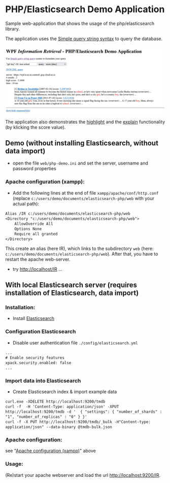 # PHP/Elasticsearch Demo Application

Sample web-application that shows the usage of the php/elasticsearch library. 

The application uses the [Simple query string syntax](https://www.elastic.co/guide/en/elasticsearch/reference/current/query-dsl-simple-query-string-query.html#simple-query-string-syntax) to query the database.

![](screenshot-search.JPG)

The application also demonstrates the [highlight](https://www.elastic.co/guide/en/elasticsearch/reference/current/highlighting.html) and the [explain](https://www.elastic.co/guide/en/elasticsearch/reference/current/search-explain.html) functionality (by klicking the score value).

## Demo (without installing Elasticsearch, without data import)

- open the file ````web/php-demo.ini```` and set the server, username and password properties

### <a name="apache_config">Apache configuration (xampp)</a>:

- Add the following lines at the end of file ````xampp/apache/conf/http.conf```` 
  (replace ````c:/users/demo/documents/elasticsearch-php/web```` 
  with your actual path): 

````
Alias /IR c:/users/demo/documents/elasticsearch-php/web
<Directory "c:/users/demo/documents/elasticsearch-php/web">
    AllowOverride All
    Options None
    Require all granted
</Directory>
````

This create an alias (here IR), which links to the subdirectory ````web```` 
(here: ````c:/users/demo/documents/elasticsearch-php/web````). 
After that, you have to restart the apache web-server.

- try [http://localhost/IR](http://localhost/IR) ...

 
## With local Elasticsearch server (requires installation of Elasticsearch, data import)

### Installation:

- Install [Elasticsearch](https://www.elastic.co/de/downloads/elasticsearch) 

### Configuration Elasticsearch

- Disable user authentication
file ````./config/elasticsearch.yml````
````
...
# Enable security features
xpack.security.enabled: false
...
````
### Import data into Elasticsearch
- Create Elasticsearch index & import example data
````
curl.exe -XDELETE http://localhost:9200/tmdb
curl -f  -H 'Content-Type: application/json' -XPUT http://localhost:9200/tmdb -d '  { "settings": { "number_of_shards" : "1", "number_of_replicas" : "0" } }'
curl -f -X PUT http://localhost:9200/tmdb/_bulk -H"Content-type: application/json" --data-binary @tmdb-bulk.json
````

###  Apache configuration:

see "[Apache configuration (xampp)](#apache_conf)" above

### Usage:

(Re)start your apache webserver and load the url [http://localhost:9200/IR](http://localhost:9200/IR).

